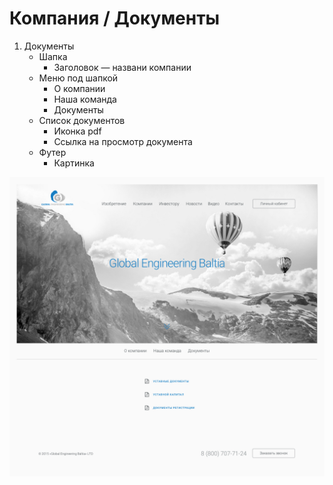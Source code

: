# Компания / Документы

1. Документы
	* Шапка
		* Заголовок — названи компании
	* Меню под шапкой
		* О компании
		* Наша команда
		* Документы
	* Список документов
		* Иконка pdf
		* Ссылка на просмотр документа
	* Футер
		* Картинка

![screen_1](../previews/documents.jpg)